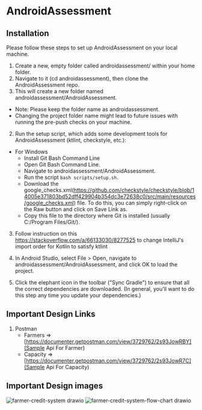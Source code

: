﻿# AndroidAssessment

## Installation

Please follow these steps to set up AndroidAssessment on your local machine.
1. Create a new, empty folder called androidassessment/ within your home folder. 
2. Navigate to it (cd androidassessment), then clone the AndroidAssessment repo. 
3. This will create a new folder named androidassessment/AndroidAssessment.

- Note: Please keep the folder name as androidassessment.
- Changing the project folder name might lead to future issues with running the pre-push checks on your machine.

2. Run the setup script, which adds some development tools for AndroidAssessment (ktlint, checkstyle, etc.):
-  For Windows
    - Install Git Bash Command Line
    - Open Git Bash Command Line.
    - Navigate to androidassessment/AndroidAssessment.
    - Run the script ``` bash scripts/setup.sh ```.
    - Download the google_checks.xml(https://github.com/checkstyle/checkstyle/blob/14005e371803bd52dff429904b354dc3e72638c0/src/main/resources/google_checks.xml) file. To do this, you can simply right-click on the Raw button and click on Save Link as.
    - Copy this file to the directory where Git is installed (usually C:/Program Files/Git/).

3. Follow instruction on this https://stackoverflow.com/a/66133030/8277525 to change IntelliJ's import order for Kotlin to satisfy ktlint

4. In Android Studio, select File > Open, navigate to androidassessment/AndroidAssessment, and click OK to load the project.

5. Click the elephant icon in the toolbar ("Sync Gradle") to ensure that all the correct dependencies are downloaded. (In general, you'll want to do this step any time you update your dependencies.)

## Important Design Links
1. Postman
   - Farmers => [https://documenter.getpostman.com/view/3729762/2s93JowRBY](Sample Api For Farmer)
   - Capacity =>[https://documenter.getpostman.com/view/3729762/2s93JowR7C](Sample Api For Capacity)
   
## Important Design images
![farmer-credit-system drawio](https://user-images.githubusercontent.com/28810111/223129269-7239d139-64f0-4862-bd1e-7d5a6516848f.svg)
![farmer-credit-system-flow-chart drawio](https://viewer.diagrams.net/?tags=%7B%7D&highlight=0000ff&edit=_blank&layers=1&nav=1&title=farmer-credit-system-flow-chart.drawio#R7Vvbdto4FP0a1pp5SJZt2VweA7m0M2nTrqTN5FHYilEjLGqLAP36kUC%2BScYGAoYQXhIkZFk6e%2B%2BjcyTRAL3h9CaEo8EX6iHSsAxv2gCXDcsyW47B%2F4mamazptNuLGj%2FEnqxLK%2B7xHyQr5YP%2BGHsoyjVklBKGR%2FlKlwYBclmuDoYhneSbPVOSf%2BsI%2BkiruHch0WsfsccGi9q21UrrPyHsD%2BI3m83O4pshjBvLmUQD6NFJpgpcNUAvpJQtPg2nPUSE9WK7PH6ePZLbl%2BbNP9%2Bj3%2FBH99%2BHrz%2FPFp1dr%2FNIMoUQBWy7XVuLrl8hGUt7ybmyWWzAkI4DD4lOjAboDtiQ8I8m%2F%2FgLMTaTgMMxo7yKhmxAfRpAckvpSLZ7pgGTzUxRRoF3IYDl5T6h7sui6hoTIt%2FBS7J9m5ciFtKXBDvRQQKEaExgH5EudF%2F8%2BUB7lNCQfxXQAImuPE4GOZd0cFdpLX8ZC2f%2Fic7Onbj4lAyEFy6nudIsLk0xyzzGS09yeOJz%2BpAoxM%2BsiKPEO6Lj0EUl7YCUEwx9VNafpLqwRUYTkiU3iA4RnxhvECICGX7NCwdK%2FflJu%2BTRbxTzeViGdBaJUGJXYRj5LhYDlU%2BlTOUfMsNIq%2Bb8XYPLQOPy3QgFvOZiNCphtYBsMsAM3Y%2Fg3NwT7gnzTM8ymM%2B%2B6xMYRRLTCnquB%2FkrChmaloIUf9vMG%2FsssfYk9XJmjMgg4%2BFsYzmwOUjWtX9Tsz%2BObqnvI%2B9z8NffDXCtgzCgw%2F44qgYgZ1KBxjUcYiKm%2FgmRV8SwCwtgggT7AS%2B43PYoLMaKvxIHPi8109LD3HWd2TuED3Ty8HUKwDMKwGvvCryWBl6EOCCc6IPPAWZCQkUAHpmKwL41ZOoLMuVOrAcFM9nsmoZDLqVjgwEAFYYacfDuZo%2BXv2bdh7ub0eQFsB%2B%2FnwMZSmVh8OkD%2FQJxcITmN1t58yex%2B97MfwpLDyC8rCtsNDt8jkWLYdzHYqRa3FgZgCY83n4AWshas10QAV2M2YDjwSMUxtmqslgY91ZQJc9hLXIRYuZdkAv5xRB73pwnIYrwH9if9yc4MBKTm0%2FX6Tacy0JWlEpO9RpJZi5f0sgmv0Xe5Mw4NztWJ4dEzLlNqTIrfIA%2BP0doJ0jaGpBPKCoEr1zF79tJxZmxmcuL0zT5cDNjmYpkM%2BOyZb7SxSUZ7dtovJy4mi8DSmRqqcn0qk7Rdio62rVT1EMpHH2l7GIcVDnGj6AtYzNtmRllpTqrMyyo3HVqHqy2tI0qsKG2QNPMd2QloUyFujjR4CzTTC7bS4Mk0M4P2THKB9YunmGq7cUAtqv0OPHIKv0u6FMYznV62v%2FJBEmKV05SsDo2gIrR02Oek59%2Bewx0UH66VLaVjjqN7w1gASW%2Bt9%2FmveNgRelVIfsKvj0RTd5Rru%2FaW4prB7ty7UtGvOoEWxUrwVtam53y5qoT69Sxyug71R85N9swfqwnNyv1N%2B84ObMVR2Wqq%2FLKXkYRs7ajuuPkLN5XLdtozdDaFXvV2M3LJa%2Bj9chSiW0mHHIKoiHnjZgvSQhAjO%2FaeKoHGWpHu8ZTPwOXx0eYQfJRTo%2BaBbF0vccXeix9kpXISrclK7WjXcvKKZbVAIbQ5anlBxGW3d67sPQ7JidhcXt3tORkU2kVdLVrcekB%2FVxclHAbofDDLFu2tXd16eeXJ3Vxe4MtLVtaRztWFtDDEBcSdyx01QuRh9m9S0N0hNpy2vkbBY7t6NoCdWoL6CEEjn5Cgj0ORsNqwqGw6uLv%2Fbg%2FxIyd9sxVUJUosGjP3C4AVb1Psj1Qtx6ObLqvs57NK7deYrYeiEdWz7DBpvstjnrfs1V3tAP0aGdPlKn3KLk09Ht3fFRptOmNNaejxoA1s3HrEd8BXFCI71AfHVnaSxKGusjSOWzXZdXru5zj8F32piek%2B%2FZdtn7dpIyO8uBsBS6e2wBk%2BWieG01QxUhR%2BoZCzGclwuZdBGWrnoftJ0t2Nr2gqB46J2F9XTyydrUGrnPIuunPULfs1cDKXs0%2BKDba6iWK5oZsVFMNZ2u%2FIeDF9Lfii%2BbpT%2B7B1f8%3D)
